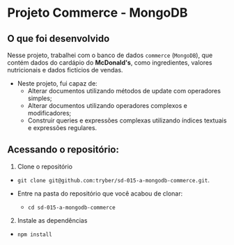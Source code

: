 # Projeto Commerce - MongoDB

## O que foi desenvolvido
Nesse projeto, trabalhei com o banco de dados `commerce` (`MongoDB`), que contém dados do cardápio do **McDonald's**, como ingredientes, valores nutricionais e dados fictícios de vendas.

* Neste projeto, fui capaz de:
  - Alterar documentos utilizando métodos de update com operadores simples;
  - Alterar documentos utilizando operadores complexos e modificadores;
  - Construir queries e expressões complexas utilizando índices textuais e expressões regulares.


## Acessando o repositório:

  1. Clone o repositório

  - `git clone git@github.com:tryber/sd-015-a-mongodb-commerce.git`.

  - Entre na pasta do repositório que você acabou de clonar:
    - `cd sd-015-a-mongodb-commerce`
  2. Instale as dependências

  - `npm install`
